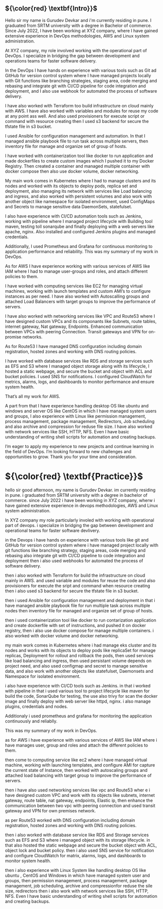 ## ${\color{red} \textbf{Intro}}$


Hello sir my name is Gurudev Devkar and i'm currently residing in pune. I graduated from SRTM university with a degree in Bachelor of commerce. Since July 2022, I have been working at XYZ company, where I have gained extensive experience in DevOps methodologies, AWS and Linux system administration. 


At XYZ company, my role involved working with the operational part of DevOps. I specialize in bridging the gap between development and operations teams for faster software delivery. 


In the DevOps I have hands on experience with various tools such as Git ad GitHub for version control system where I have managed projects locally with Git functions like branching strategies, staging area, code merging and rebasing and integrate git with CI/CD pipeline for code integration and deployment, and I also use webhook for automated the process of software delivery.


I have also worked with Terraform too build infrastructure on cloud mainly with AWS. I have also worked with variables and modules for reuse my code at any point ass well. And also used provisioners for execute script or command with resource creating then I used s3 backend for secure the tfstate file in s3 bucket.


I used Ansible for configuration management and automation. In that I managed ansible playbook file to run task across multiple servers, then inventory file for manage and organize set of group of hosts.


I have worked with containerization tool like docker to run application and made dockerfiles to create custom images which I pushed it to my Docker Registry. Then created a container and managed multiple container with docker compose then also use docker volume, docker networking.


My main work comes in Kubernetes where I had to manage clusters and its nodes and worked with its objects to deploy pods, replica set and deployment, also managing its network with services like Load balancing and ingress, and also worked with persistent volumes and also work with another object like namespace for isolated environment, used ConfigMaps and Secrets to manage sensitive data DaemonSets, statefulset. 


I also have experience with CI/CD automation tools such as Jenkins, working with pipeline where I managed project lifecycle with Building tool maven, testing toll sonarqube and finally deploying with a web servers like apache, nginx. Also installed and configured Jenkins plugins and  managed credentials. 


Additionally, I used Prometheus and Grafana for continuous monitoring to  application performance and reliability. 
This was my summary of my work in DevOps. 


As for AWS I have experience working with various services of AWS like IAM where I had to manage user-groups and roles, and attach different policies to them. 


I have worked with computing services like EC2 for managing virtual machines, working with launch templates and custom AMI’s to configure instances as per need. I have also worked with  Autoscalling groups and attached Load Balancers with target groups to improve the performance of servers. 


I have also worked with networking services like VPC and Route53 where I have designed custom VPCs and its componants like Subnets, route tables, internet gateway, Nat gateway, Endpoints. Enhanced communication between VPCs with peering Connection.  Transit gateways and VPN for on-promise networks. 


As for Route53 I have managed DNS configuration including domain registration, hosted zones and working with DNS routing policies.


I have worked with database services like RDS and storage services such as EFS and S3 where I managed object storage along with its lifecycle, I hosted a static webpage, and secure the bucket and object with ACL and bucket policies. 
I used SNS for notifications. I configured CloudWatch for metrics, alarms, logs, and dashboards to monitor performance and ensure system health. 


That’s all my work for AWS.


A part from that I have experience handling desktop OS like ubuntu and windows and server OS like CentOS in which I have managed system users and groups, I also experience with Linux like permission management, process management, package management, Redirectors, Job scheduling and also archive and compression for reduse file size. I have also worked with network services like SSH, HTTP, NFS.  Even I have basic understanding of writing shell scripts for automation and creating backups. 


I’m eager to apply my experience to new projects and continue learning in the field of DevOps. I’m looking forward to new challenges and opportunities to grow. Thank you for your time and consideration.















# ${\color{red} \textbf{Practice}}$

hello sir good afternoon, my name is Gurudev Devkar. im currently residing in pune. i graduated from SRTM university with a degree in bachelor of commerce. since July 2022 i have been working in XYZ company, wherw i have gained extensive experience in devops methodologies, AWS and Linux system administration. 

In XYZ company my role particularly involed with working with operational part of devops. i specialize in bridging the gap between development and operational teams for faster software devlivery. 

in the Devops i have hands on experience with various tools like git and GitHub for version control system where i have managed project locally with git functions like branching strategy, staging areas, code merging and rebasing also integrate git with CI/CD pipeline to code integration and deployment then i also used webhooks for automated the process of software delivery.

then i also worked with Terraform for build the infrastructure on cloud mainly in AWS. and used variable and modules for reuse the code and also provisioners for execute the sript and command when resource creating then i also used s3 backend for secure the tfstate file in s3 bucket.

then i used Ansible for configuration management and deployment in that i have managed ansible playbook file for run multiple task across multiple nodes then inventory file for managed and organize set of group of hosts.

then i used containerization tool like docker to run contarization application and create dockerfile with set of instructions, and pushed it on docker registry, then i also use docker compose for manage multiple containers. i also worked with docker volume and docker networking. 

my main work comes in Kubernetes where i had manage eks cluster and its nodes and works with its objects to deploy pods like replicaSet for manage replicas, Deployment for rollout and rollback the pods, then used services like load balancing and ingress, then used persistant volume depends on project need, and also used configmap and secret to manage sensitive data, and also work with another objects like statefulset, Daemonsets and Namespace for isolated environment. 

i also have experience with CI/CD tools such as Jenkins. in that i worked with pipeline in that i used various tool to project lifecycle like maven for build the code, SonarQube for testing, the use also trivy for scan the docker image and finally deploy with web server like httpd, nginx. i also manage plugins, credentials and nodes.

Additionaly i used prometheus and grafana for monitoring the application continuously and reliablly.

This was my summary of my work in DevOps. 

as for AWS i have experience with various services of AWS like IAM where i have manages user, group and roles and attach the different policies to them. 

then come to computing service like ec2 where i have managed virtual machine, working with launching templates, and configure AMI for capture the current state of Instance, then worked with autoscaling groups and attached load balancing with target group to improve the performance of servers.

then i have also used networking services like vpc and Route53 wher e i have designed custom VPC and work with its objects like subnets, internet gateway, route table, nat gateway, endpoints, Elastic ip, then enhance the communication between two vpc with peering connection and used transit gateway and VPN for own premises network.

as per Route53 worked with DNS configuration including domain registration, hosted zones and working with DNS routing policies.

then i also worked with database service like RDS and Storage services such as EFS and S3 where i managed object with its storage lifecycle. in that also hosted the static webpage and secure the bucket object with ACL, object lock and bucket policy. then i also used SNS service for notification and configure CloudWatch for matrix, alarms, logs, and dashboards to monitor system health. 

then i also experience with Linux System like handling desktop OS like ubuntu , CentOS and Windows in which have managed system user and groups, then permission management, process management, package management, job scheduling, archive and compressionfor reduse the sile size, redirectors then i also work with network services like SSH, HTTP, NFS.  Even I have basic understanding of writing shell scripts for automation and creating backups.
